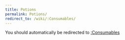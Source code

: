 ```yaml
---
title: Potions
permalink: Potions/
redirect_to: /wiki/:Consumables/
---
```


You should automatically be redirected to [:Consumables](/keeperrl_wiki/:Consumables/)
